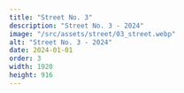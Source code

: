 ```yaml
---
title: "Street No. 3"
description: "Street No. 3 - 2024"
image: "/src/assets/street/03_street.webp"
alt: "Street No. 3 - 2024"
date: 2024-01-01
order: 3
width: 1920
height: 916
---
```

